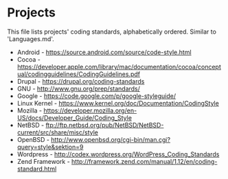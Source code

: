 Projects
========

This file lists projects' coding standards, alphabetically ordered. Similar to 'Languages.md'.

* Android - https://source.android.com/source/code-style.html
* Cocoa - https://developer.apple.com/library/mac/documentation/cocoa/conceptual/codingguidelines/CodingGuidelines.pdf
* Drupal - https://drupal.org/coding-standards
* GNU - http://www.gnu.org/prep/standards/
* Google - https://code.google.com/p/google-styleguide/
* Linux Kernel - https://www.kernel.org/doc/Documentation/CodingStyle
* Mozilla - https://developer.mozilla.org/en-US/docs/Developer_Guide/Coding_Style
* NetBSD - ftp://ftp.netbsd.org/pub/NetBSD/NetBSD-current/src/share/misc/style
* OpenBSD - http://www.openbsd.org/cgi-bin/man.cgi?query=style&sektion=9
* Wordpress - http://codex.wordpress.org/WordPress_Coding_Standards
* Zend Framework - http://framework.zend.com/manual/1.12/en/coding-standard.html
